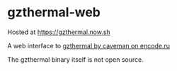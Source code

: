 # gzthermal-web

Hosted at https://gzthermal.now.sh

A web interface to [gzthermal by caveman on encode.ru](https://encode.ru/threads/1889-gzthermal-pseudo-thermal-view-of-Gzip-Deflate-compression-efficiency)

The gzthermal binary itself is not open source.
